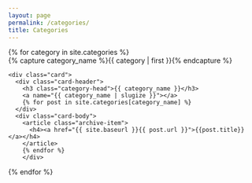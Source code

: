 ```yaml
---
layout: page
permalink: /categories/
title: Categories
---
```



<div id="archives">
{% for category in site.categories %}
  <div class="archive-group">
    {% capture category_name %}{{ category | first }}{% endcapture %}
    <div id="#{{ category_name | slugize }}"></div>
    <p></p>

    <div class="card">
      <div class="card-header">
        <h3 class="category-head">{{ category_name }}</h3>
        <a name="{{ category_name | slugize }}"></a>
        {% for post in site.categories[category_name] %}
      </div>
      <div class="card-body">
        <article class="archive-item">
          <h4><a href="{{ site.baseurl }}{{ post.url }}">{{post.title}}</a></h4>
        </article>
        {% endfor %}
        </div>      
  </div>
{% endfor %}
</div>
